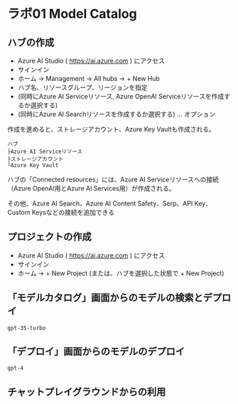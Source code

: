 # ラボ01 Model Catalog


## ハブの作成

- Azure AI Studio ( https://ai.azure.com ) にアクセス
- サインイン
- ホーム → Management → All hubs → + New Hub
- ハブ名、リソースグループ、リージョンを指定
- (同時にAzure AI Serviceリソース, Azure OpenAI Serviceリソースを作成するか選択する)
- (同時にAzure AI Searchリソースを作成するか選択する) ... オプション

作成を進めると、ストレージアカウント、Azure Key Vaultも作成される。

```
ハブ
├Azure AI Serviceリソース
├ストレージアカウント
└Azure Key Vault
```

ハブの「Connected resources」には、Azure AI Serviceリソースへの接続（Azure OpenAI用とAzure AI Services用）が作成される。

その他、Azure AI Search、Azure AI Content Safety、Serp、API Key、Custom Keysなどの接続を追加できる

## プロジェクトの作成


- Azure AI Studio ( https://ai.azure.com ) にアクセス
- サインイン
- ホーム → + New Project (または、ハブを選択した状態で + New Project)


## 「モデルカタログ」画面からのモデルの検索とデプロイ

`gpt-35-turbo`

## 「デプロイ」画面からのモデルのデプロイ

`gpt-4`

## チャットプレイグラウンドからの利用

